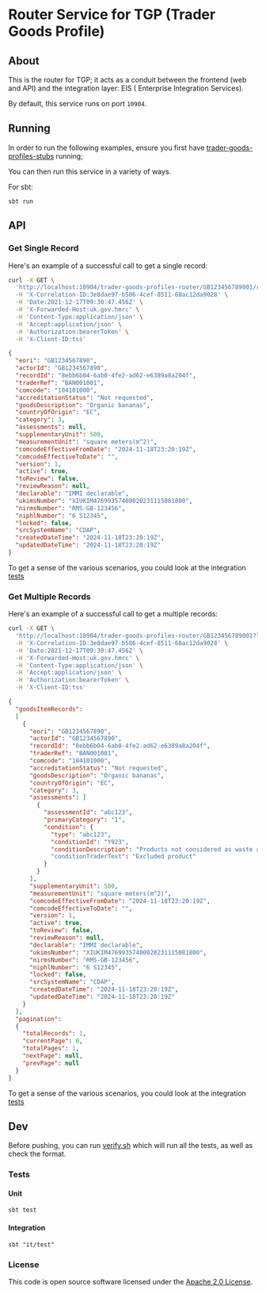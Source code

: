 
# Router Service for TGP (Trader Goods Profile)

## About

This is the router for TGP; it acts as a conduit between the frontend (web and API) and the integration layer: EIS (
Enterprise Integration Services).

By default, this service runs on port `10904`.

## Running

In order to run the following examples, ensure you first have [trader-goods-profiles-stubs](https://github.com/hmrc/trader-goods-profiles-stubs) running;


You can then run this service in a variety of ways.

For sbt:

``` 
sbt run
```


## API

### Get Single Record

Here's an example of a successful call to get a single record:

```bash
curl -X GET \
  'http://localhost:10904/trader-goods-profiles-router/GB123456789001/records/8ebb6b04-6ab0-4fe2-ad62-e6389a8a204f' \
  -H 'X-Correlation-ID:3e8dae97-b586-4cef-8511-68ac12da9028' \
  -H 'Date:2021-12-17T09:30:47.456Z' \
  -H 'X-Forwarded-Host:uk.gov.hmrc' \
  -H 'Content-Type:application/json' \
  -H 'Accept:application/json' \
  -H 'Authorization:bearerToken' \
  -H 'X-Client-ID:tss'
```

```json
{
  "eori": "GB1234567890",
  "actorId": "GB1234567890",
  "recordId": "8ebb6b04-6ab0-4fe2-ad62-e6389a8a204f",
  "traderRef": "BAN001001",
  "comcode": "104101000",
  "accreditationStatus": "Not requested",
  "goodsDescription": "Organic bananas",
  "countryOfOrigin": "EC",
  "category": 3,
  "assessments": null,
  "supplementaryUnit": 500,
  "measurementUnit": "square meters(m^2)",
  "comcodeEffectiveFromDate": "2024-11-18T23:20:19Z",
  "comcodeEffectiveToDate": "",
  "version": 1,
  "active": true,
  "toReview": false,
  "reviewReason": null,
  "declarable": "IMMI declarable",
  "ukimsNumber": "XIUKIM47699357400020231115081800",
  "nirmsNumber": "RMS-GB-123456",
  "niphlNumber": "6 S12345",
  "locked": false,
  "srcSystemName": "CDAP",
  "createdDateTime": "2024-11-18T23:20:19Z",
  "updatedDateTime": "2024-11-18T23:20:19Z"
}
```
To get a sense of the various scenarios, you could look at the integration [tests](it/test/uk/gov/hmrc/tradergoodsprofilesrouter/GetSingleRecordSpec.scala)

### Get Multiple Records

Here's an example of a successful call to get a multiple records:

```bash
curl -X GET \
  'http://localhost:10904/trader-goods-profiles-router/GB123456789001?lastUpdatedDate=2021-12-17T09:30:47.456Z&page=1&size=1' \
  -H 'X-Correlation-ID:3e8dae97-b586-4cef-8511-68ac12da9028' \
  -H 'Date:2021-12-17T09:30:47.456Z' \
  -H 'X-Forwarded-Host:uk.gov.hmrc' \
  -H 'Content-Type:application/json' \
  -H 'Accept:application/json' \
  -H 'Authorization:bearerToken' \
  -H 'X-Client-ID:tss'
```

```json
{
  "goodsItemRecords":
  [
    {
      "eori": "GB1234567890",
      "actorId": "GB1234567890",
      "recordId": "8ebb6b04-6ab0-4fe2-ad62-e6389a8a204f",
      "traderRef": "BAN001001",
      "comcode": "104101000",
      "accreditationStatus": "Not requested",
      "goodsDescription": "Organic bananas",
      "countryOfOrigin": "EC",
      "category": 3,
      "assessments": [
        {
          "assessmentId": "abc123",
          "primaryCategory": "1",
          "condition": {
            "type": "abc123",
            "conditionId": "Y923",
            "conditionDescription": "Products not considered as waste according to Regulation (EC) No 1013/2006 as retained in UK law"
            "conditionTraderText": "Excluded product"
          }
        }
      ],
      "supplementaryUnit": 500,
      "measurementUnit": "square meters(m^2)",
      "comcodeEffectiveFromDate": "2024-11-18T23:20:19Z",
      "comcodeEffectiveToDate": "",
      "version": 1,
      "active": true,
      "toReview": false,
      "reviewReason": null,
      "declarable": "IMMI declarable",
      "ukimsNumber": "XIUKIM47699357400020231115081800",
      "nirmsNumber": "RMS-GB-123456",
      "niphlNumber": "6 S12345",
      "locked": false,
      "srcSystemName": "CDAP",
      "createdDateTime": "2024-11-18T23:20:19Z",
      "updatedDateTime": "2024-11-18T23:20:19Z"
    }
  ],
  "pagination":
  {
    "totalRecords": 1,
    "currentPage": 0,
    "totalPages": 1,
    "nextPage": null,
    "prevPage": null
  }
}
```

To get a sense of the various scenarios, you could look at the integration [tests](it/test/uk/gov/hmrc/tradergoodsprofilesrouter/GetMultipleRecordsIntegrationSpec.scala)

## Dev

Before pushing, you can run [verify.sh](./verify.sh) which will run all the tests, as well as check the format.

### Tests

#### Unit

```
sbt test
```

#### Integration

``` 
sbt "it/test"
```

### License

This code is open source software licensed under the [Apache 2.0 License]("http://www.apache.org/licenses/LICENSE-2.0.html").